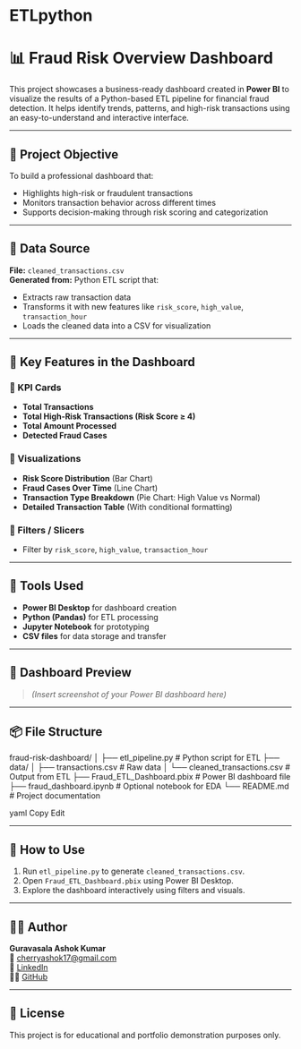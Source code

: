 # ETLpython
# 📊 Fraud Risk Overview Dashboard

This project showcases a business-ready dashboard created in **Power BI** to visualize the results of a Python-based ETL pipeline for financial fraud detection. It helps identify trends, patterns, and high-risk transactions using an easy-to-understand and interactive interface.

---

## 🎯 Project Objective

To build a professional dashboard that:
- Highlights high-risk or fraudulent transactions
- Monitors transaction behavior across different times
- Supports decision-making through risk scoring and categorization

---

## 🧪 Data Source

**File:** `cleaned_transactions.csv`  
**Generated from:** Python ETL script that:
- Extracts raw transaction data
- Transforms it with new features like `risk_score`, `high_value`, `transaction_hour`
- Loads the cleaned data into a CSV for visualization

---

## 📁 Key Features in the Dashboard

### 🔹 KPI Cards
- **Total Transactions**
- **Total High-Risk Transactions (Risk Score ≥ 4)**
- **Total Amount Processed**
- **Detected Fraud Cases**

### 🔹 Visualizations
- **Risk Score Distribution** (Bar Chart)
- **Fraud Cases Over Time** (Line Chart)
- **Transaction Type Breakdown** (Pie Chart: High Value vs Normal)
- **Detailed Transaction Table** (With conditional formatting)

### 🔹 Filters / Slicers
- Filter by `risk_score`, `high_value`, `transaction_hour`

---

## 🧱 Tools Used

- **Power BI Desktop** for dashboard creation
- **Python (Pandas)** for ETL processing
- **Jupyter Notebook** for prototyping
- **CSV files** for data storage and transfer

---

## 📸 Dashboard Preview

> *(Insert screenshot of your Power BI dashboard here)*

---

## 📦 File Structure

fraud-risk-dashboard/
│
├── etl_pipeline.py # Python script for ETL
├── data/
│ ├── transactions.csv # Raw data
│ └── cleaned_transactions.csv # Output from ETL
├── Fraud_ETL_Dashboard.pbix # Power BI dashboard file
├── fraud_dashboard.ipynb # Optional notebook for EDA
└── README.md # Project documentation

yaml
Copy
Edit

---

## 🚀 How to Use

1. Run `etl_pipeline.py` to generate `cleaned_transactions.csv`.
2. Open `Fraud_ETL_Dashboard.pbix` using Power BI Desktop.
3. Explore the dashboard interactively using filters and visuals.

---

## 🙋‍♂️ Author

**Guravasala Ashok Kumar**  
📧 cherryashok17@gmail.com  
🔗 [LinkedIn](https://www.linkedin.com/in/ashok-kumar-70309a24a)  
🧑‍💻 [GitHub](https://github.com/Kuramatheninetails)

---

## 📝 License

This project is for educational and portfolio demonstration purposes only.
